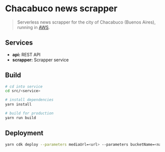 # Chacabuco news scrapper

> Serverless news scrapper for the city of Chacabuco (Buenos Aires), running in [AWS](https://aws.amazon.com).

## Services

- **api:** REST API
- **scrapper:** Scrapper service

## Build

```bash
# cd into service
cd src/<service>

# install dependencies
yarn install

# build for production
yarn run build
```

## Deployment

```bash
yarn cdk deploy --parameters mediaUrl=<url> --parameters bucketName=<name>
```
